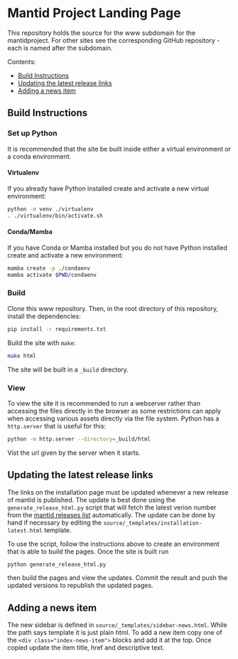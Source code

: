 # Mantid Project Landing Page

This repository holds the source for the www subdomain for the mantidproject.
For other sites see the corresponding GitHub repository - each is named after
the subdomain.

Contents:

- [Build Instructions](#build-instructions)
- [Updating the latest release links](#updating-the-latest-release-links)
- [Adding a news item](#adding-a-news-item)

## Build Instructions

### Set up Python

It is recommended that the site be built inside either a virtual environment or
a conda environment.

#### Virtualenv

If you already have Python installed create and activate a new virtual environment:

```sh
python -m venv ./virtualenv
. ./virtualenv/bin/activate.sh
```

#### Conda/Mamba

If you have Conda or Mamba installed but you do not have Python installed
create and activate a new environment:

```sh
mamba create -p ./condaenv
mamba activate $PWD/condaenv
```

### Build

Clone this www repository. Then, in the root directory of this repository, 
install the dependencies:

```sh
pip install -r requirements.txt
```

Build the site with `make`:

```sh
make html
```

The site will be built in a `_build` directory.

### View

To view the site it is recommended to run a webserver rather than accessing
the files directly in the browser as some restrictions can apply when
accessing various assets directly via the file system.
Python has a `http.server` that is useful for this:

```sh
python -m http.server --directory=_build/html
```

Vist the url given by the server when it starts.

## Updating the latest release links

The links on the installation page must be updated whenever a new
release of mantid is published. The update is best done using the
`generate_release_html.py` script that will fetch the latest
verion number from the [mantid releases list]() automatically.
The update can be done by hand if necessary by editing the
`source/_templates/installation-latest.html` template.

To use the script, follow the instructions above to create an environment
that is able to build the pages. Once the site is built run

```sh
python generate_release_html.py
```

then build the pages and view the updates.
Commit the result and push the updated versions to republish the updated
pages.


## Adding a news item

The new sidebar is defined in `source/_templates/sidebar-news.html`.
While the path says template it is just plain html.
To add a new item copy one of the `<div class="index-news-item">` blocks
and add it at the top.
Once copied update the item title, href and descriptive text.
